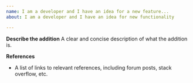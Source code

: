 ```yaml
---
name: I am a developer and I have an idea for a new feature...
about: I am a developer and I have an idea for new functionality

---
```


**Describe the addition**
A clear and concise description of what the addition is.

**References**
- A list of links to relevant references, including forum posts, stack overflow, etc.
